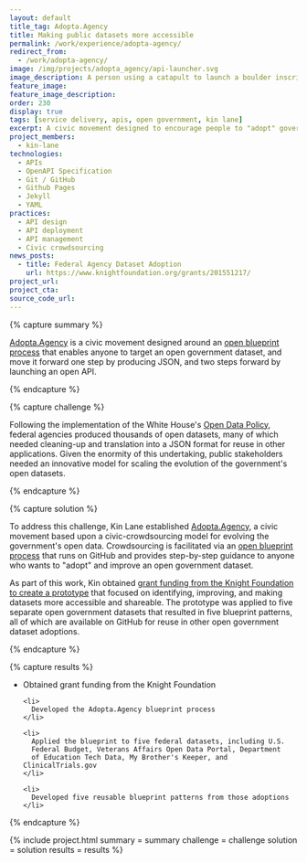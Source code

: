 ```yaml
---
layout: default
title_tag: Adopta.Agency
title: Making public datasets more accessible
permalink: /work/experience/adopta-agency/
redirect_from:
  - /work/adopta-agency/
image: /img/projects/adopta_agency/api-launcher.svg
image_description: A person using a catapult to launch a boulder inscribed with the acronym API.
feature_image:
feature_image_description:
order: 230
display: true
tags: [service delivery, apis, open government, kin lane]
excerpt: A civic movement designed to encourage people to "adopt" government's open datasets, and improve the way these datasets are shared with the public.
project_members:
  - kin-lane
technologies:
  - APIs
  - OpenAPI Specification
  - Git / GitHub
  - Github Pages
  - Jekyll
  - YAML
practices:
  - API design
  - API deployment
  - API management
  - Civic crowdsourcing
news_posts:
  - title: Federal Agency Dataset Adoption
    url: https://www.knightfoundation.org/grants/201551217/
project_url:
project_cta:
source_code_url:
---
```


{% capture summary %}
  <p>
    <a href="http://adopta.agency/">Adopta.Agency</a> is a civic movement designed
    around an <a href="http://adopta-agency.github.io/adopta-blueprint/">open blueprint process</a>
    that enables anyone to target an open government dataset, and move it forward one step by
    producing JSON, and two steps forward by launching an open API.
  </p>
{% endcapture %}

{% capture challenge %}
  <p>
    Following the implementation of the White House's
    <a href="https://project-open-data.cio.gov/policy-memo/">Open Data Policy</a>,
    federal agencies produced thousands of open datasets, many of which needed
    cleaning-up and translation into a JSON format for reuse in other applications.
    Given the enormity of this undertaking, public stakeholders needed an innovative
    model for scaling the evolution of the government's open datasets.
  </p>
{% endcapture %}

{% capture solution %}
  <p>
    To address this challenge, Kin Lane established
    <a href="http://adopta.agency/">Adopta.Agency</a>,
    a civic movement based upon a civic-crowdsourcing model for
    evolving the government's open data. Crowdsourcing is facilitated
    via an <a href="http://adopta-agency.github.io/adopta-blueprint/">open blueprint process</a>
    that runs on GitHub and provides step-by-step guidance to anyone who
    wants to "adopt" and improve an open government dataset.

  </p>

  <p>
    As part of this work, Kin obtained <a href="http://kinlane.com/2016/01/22/overview-of-my-knight-funded-adoptaagency-project/">grant funding from the Knight Foundation to create a prototype</a>
    that focused on identifying, improving, and making datasets more accessible
    and shareable. The prototype was applied to five separate open
    government datasets that resulted in five blueprint patterns, all of
    which are available on GitHub for reuse in other open government
    dataset adoptions.
  </p>
{% endcapture %}

{% capture results %}
  <ul>
    <li>
      Obtained grant funding from the Knight Foundation
    </li>

    <li>
      Developed the Adopta.Agency blueprint process
    </li>

    <li>
      Applied the blueprint to five federal datasets, including U.S.
      Federal Budget, Veterans Affairs Open Data Portal, Department
      of Education Tech Data, My Brother's Keeper, and ClinicalTrials.gov
    </li>

    <li>
      Developed five reusable blueprint patterns from those adoptions
    </li>
  </ul>
{% endcapture %}

{% include project.html
  summary = summary
  challenge = challenge
  solution = solution
  results = results
%}
